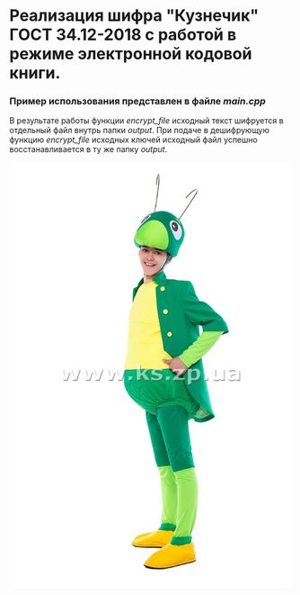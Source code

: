 #  Реализация шифра "Кузнечик" ГОСТ 34.12-2018 с работой в режиме электронной кодовой книги.

### Пример использования представлен в файле *main.cpp*

В результате работы функции *encrypt_file* исходный текст шифруется в отдельный файл внутрь папки *output*. При подаче в дешифрующую функцию *encrypt_file* исходных ключей исходный файл успешно восстанавливается в ту же папку *output*.









![Image alt](https://github.com/agrachiv/kuznechik/raw/master/Rostovaya-kukla-Kuzya-iz-mf-Luntik.jpg)
